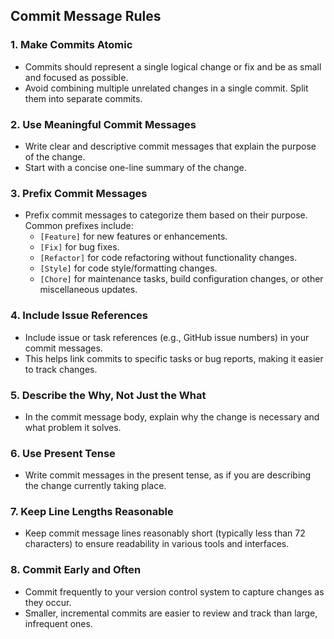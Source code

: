 ## Commit Message Rules

### 1. **Make Commits Atomic**

   - Commits should represent a single logical change or fix and be as small and focused as possible.
   - Avoid combining multiple unrelated changes in a single commit. Split them into separate commits.

### 2. **Use Meaningful Commit Messages**

   - Write clear and descriptive commit messages that explain the purpose of the change.
   - Start with a concise one-line summary of the change.

### 3. **Prefix Commit Messages**

   - Prefix commit messages to categorize them based on their purpose. Common prefixes include:
     - `[Feature]` for new features or enhancements.
     - `[Fix]` for bug fixes.
     - `[Refactor]` for code refactoring without functionality changes.
     - `[Style]` for code style/formatting changes.
     - `[Chore]` for maintenance tasks, build configuration changes, or other miscellaneous updates.

### 4. **Include Issue References**

   - Include issue or task references (e.g., GitHub issue numbers) in your commit messages.
   - This helps link commits to specific tasks or bug reports, making it easier to track changes.

### 5. **Describe the Why, Not Just the What**

   - In the commit message body, explain why the change is necessary and what problem it solves.

### 6. **Use Present Tense**

   - Write commit messages in the present tense, as if you are describing the change currently taking place.

### 7. **Keep Line Lengths Reasonable**

   - Keep commit message lines reasonably short (typically less than 72 characters) to ensure readability in various tools and interfaces.

### 8. **Commit Early and Often**

   - Commit frequently to your version control system to capture changes as they occur.
   - Smaller, incremental commits are easier to review and track than large, infrequent ones.
